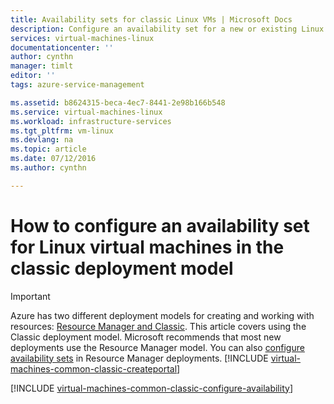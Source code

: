 ```yaml
---
title: Availability sets for classic Linux VMs | Microsoft Docs
description: Configure an availability set for a new or existing Linux virtual machine in the classic deployment model using the Azure portal and Azure PowerShell.
services: virtual-machines-linux
documentationcenter: ''
author: cynthn
manager: timlt
editor: ''
tags: azure-service-management

ms.assetid: b8624315-beca-4ec7-8441-2e98b166b548
ms.service: virtual-machines-linux
ms.workload: infrastructure-services
ms.tgt_pltfrm: vm-linux
ms.devlang: na
ms.topic: article
ms.date: 07/12/2016
ms.author: cynthn

---
```

# How to configure an availability set for Linux virtual machines in the classic deployment model
> [!IMPORTANT] 
> Azure has two different deployment models for creating and working with resources: [Resource Manager and Classic](../../../resource-manager-deployment-model.md). This article covers using the Classic deployment model. Microsoft recommends that most new deployments use the Resource Manager model. You can also [configure availability sets](../../azure-cli-arm-commands.md#azure-availset-commands-to-manage-your-availability-sets) in Resource Manager deployments.
> [!INCLUDE [virtual-machines-common-classic-createportal](../../../../includes/virtual-machines-classic-portal.md)]

[!INCLUDE [virtual-machines-common-classic-configure-availability](../../../../includes/virtual-machines-common-classic-configure-availability.md)]